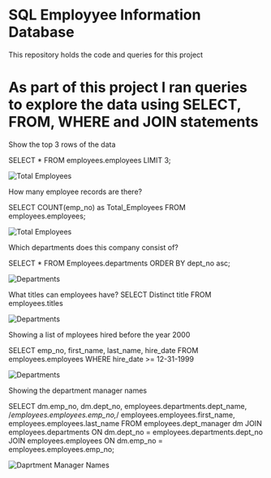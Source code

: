 # SQL Employyee Information Database 
This repository holds the code and queries for this project

# As part of this project I ran queries to explore the data using SELECT, FROM, WHERE and JOIN statements

Show the top 3 rows of the data

SELECT *
FROM employees.employees
LIMIT 3;

![Total Employees](https://github.com/kbvss/SQL-Employyee-Information/blob/main/Top%203%20rows.PNG?raw=true)

How many employee records are there?

SELECT COUNT(emp_no) as Total_Employees
FROM employees.employees;

![Total Employees](https://github.com/kbvss/SQL-Employyee-Information/blob/main/Total%20Employees.PNG?raw=true)

Which departments does this company consist of?

SELECT *
FROM Employees.departments
ORDER BY dept_no asc;

![Departments](https://github.com/kbvss/SQL-Employyee-Information/blob/main/Departments.PNG?raw=true)

What titles can employees have?
SELECT Distinct title
FROM employees.titles

![Departments](https://github.com/kbvss/SQL-Employyee-Information/blob/main/Job%20Titles.PNG?raw=true)

Showing a list of mployees hired before the year 2000

SELECT emp_no, first_name, last_name, hire_date
FROM employees.employees
WHERE hire_date >= 12-31-1999


![Departments](https://github.com/kbvss/SQL-Employyee-Information/blob/main/Hired%20before%202000.PNG?raw=true)


Showing the department manager names

SELECT dm.emp_no, 
	   dm.dept_no, 
       employees.departments.dept_name, 
       /*employees.employees.emp_no,*/
	   employees.employees.first_name,
       employees.employees.last_name
   FROM employees.dept_manager dm
   JOIN employees.departments ON dm.dept_no = employees.departments.dept_no
   JOIN employees.employees ON dm.emp_no = employees.employees.emp_no;

![Daprtment Manager Names](https://github.com/kbvss/SQL-Employyee-Information/blob/main/Join%201%20for%20manager.PNG?raw=true)



















